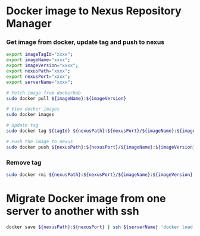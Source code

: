 # Docker image to Nexus Repository Manager

### Get image from docker, update tag and push to nexus
```bash
export imageTagId="xxxx";
export imageName="xxxx";
export imageVersion="xxxx";
export nexusPath="xxxx";
export nexusPort="xxxx";
export serverName="xxxx";

# Fetch image from dockerhub
sudo docker pull ${imageName}:${imageVersion}

# View docker images
sudo docker images

# Update tag
sudo docker tag ${tagId} ${nexusPath}:${nexusPort}/${imageName}:${imageVersion}

# Push the image to nexus
sudo docker push ${nexusPath}:${nexusPort}/${imageName}:${imageVersion}
```

### Remove tag
```bash
sudo docker rmi ${nexusPath}:${nexusPort}/${imageName}:${imageVersion}
```

# Migrate Docker image from one server to another with ssh
```bash
docker save ${nexusPath}:${nexusPort} | ssh ${serverName} 'docker load'
